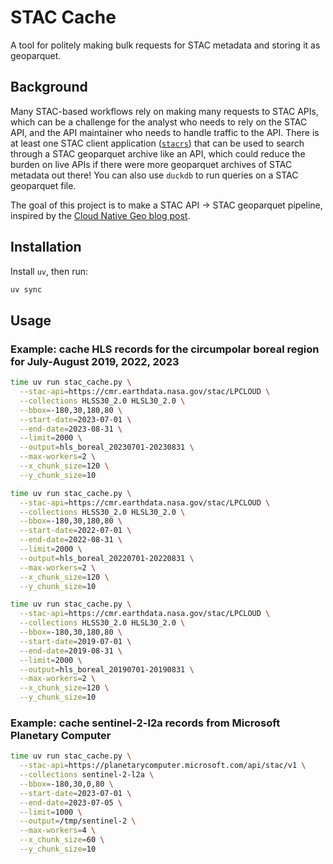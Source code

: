 # STAC Cache

A tool for politely making bulk requests for STAC metadata and storing it as geoparquet.

## Background

Many STAC-based workflows rely on making many requests to STAC APIs, which can be a challenge for the analyst who needs to rely on the STAC API, and the API maintainer who needs to handle traffic to the API.
There is at least one STAC client application ([`stacrs`](https://github.com/gadomski/stacrs)) that can be used to search through a STAC geoparquet archive like an API, which could reduce the burden on live APIs if there were more geoparquet archives of STAC metadata out there!
You can also use `duckdb` to run queries on a STAC geoparquet file.

The goal of this project is to make a STAC API -> STAC geoparquet pipeline, inspired by the [Cloud Native Geo blog post](https://cloudnativegeo.org/blog/2024/08/introduction-to-stac-geoparquet/).

## Installation

Install `uv`, then run:

```bash
uv sync
```

## Usage

### Example: cache HLS records for the circumpolar boreal region for July-August 2019, 2022, 2023

```bash
time uv run stac_cache.py \
  --stac-api=https://cmr.earthdata.nasa.gov/stac/LPCLOUD \
  --collections HLSS30_2.0 HLSL30_2.0 \
  --bbox=-180,30,180,80 \
  --start-date=2023-07-01 \
  --end-date=2023-08-31 \
  --limit=2000 \
  --output=hls_boreal_20230701-20230831 \
  --max-workers=2 \
  --x_chunk_size=120 \
  --y_chunk_size=10

time uv run stac_cache.py \
  --stac-api=https://cmr.earthdata.nasa.gov/stac/LPCLOUD \
  --collections HLSS30_2.0 HLSL30_2.0 \
  --bbox=-180,30,180,80 \
  --start-date=2022-07-01 \
  --end-date=2022-08-31 \
  --limit=2000 \
  --output=hls_boreal_20220701-20220831 \
  --max-workers=2 \
  --x_chunk_size=120 \
  --y_chunk_size=10

time uv run stac_cache.py \
  --stac-api=https://cmr.earthdata.nasa.gov/stac/LPCLOUD \
  --collections HLSS30_2.0 HLSL30_2.0 \
  --bbox=-180,30,180,80 \
  --start-date=2019-07-01 \
  --end-date=2019-08-31 \
  --limit=2000 \
  --output=hls_boreal_20190701-20190831 \
  --max-workers=2 \
  --x_chunk_size=120 \
  --y_chunk_size=10
```

### Example: cache sentinel-2-l2a records from Microsoft Planetary Computer

```bash
time uv run stac_cache.py \
  --stac-api=https://planetarycomputer.microsoft.com/api/stac/v1 \
  --collections sentinel-2-l2a \
  --bbox=-180,30,0,80 \
  --start-date=2023-07-01 \
  --end-date=2023-07-05 \
  --limit=1000 \
  --output=/tmp/sentinel-2 \
  --max-workers=4 \
  --x_chunk_size=60 \
  --y_chunk_size=10
```
